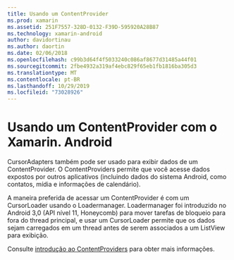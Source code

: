 ```yaml
---
title: Usando um ContentProvider
ms.prod: xamarin
ms.assetid: 251F7557-328D-0132-F39D-595920A28B87
ms.technology: xamarin-android
author: davidortinau
ms.author: daortin
ms.date: 02/06/2018
ms.openlocfilehash: c99b3d64f4f5033240c086af8677d31485a44f01
ms.sourcegitcommit: 2fbe4932a319af4ebc829f65eb1fb1816ba305d3
ms.translationtype: MT
ms.contentlocale: pt-BR
ms.lasthandoff: 10/29/2019
ms.locfileid: "73028926"
---
```

# <a name="using-a-contentprovider-with-xamarinandroid"></a>Usando um ContentProvider com o Xamarin. Android

CursorAdapters também pode ser usado para exibir dados de um ContentProvider.
O ContentProviders permite que você acesse dados expostos por outros aplicativos (incluindo dados do sistema Android, como contatos, mídia e informações de calendário).

A maneira preferida de acessar um ContentProvider é com um CursorLoader usando o Loadermanager. Loadermanager foi introduzido no Android 3,0 (API nível 11, Honeycomb) para mover tarefas de bloqueio para fora do thread principal, e usar um CursorLoader permite que os dados sejam carregados em um thread antes de serem associados a um ListView para exibição.

Consulte [introdução ao ContentProviders](~/android/platform/content-providers/index.md) para obter mais informações.
